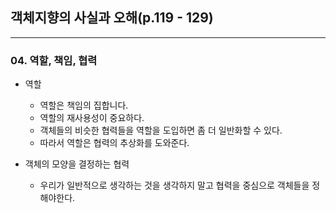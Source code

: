 ## 객체지향의 사실과 오해(p.119 - 129)

---

### 04. 역할, 책임, 협력

- 역할
    - 역할은 책임의 집합니다.
    - 역할의 재사용성이 중요하다.
    - 객체들의 비슷한 협력들을 역할을 도입하면 좀 더 일반화할 수 있다.
    - 따라서 역할은 협력의 추상화를 도와준다.

- 객체의 모양을 결정하는 협력
    - 우리가 일반적으로 생각하는 것을 생각하지 말고 협력을 중심으로 객체들을 정해야한다.
